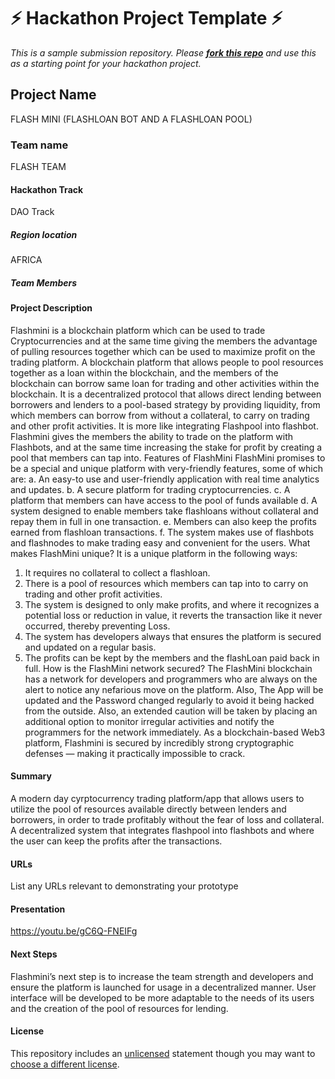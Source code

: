 
# ⚡ Hackathon Project Template ⚡
_This is a sample submission repository.
Please [__fork this repo__](https://help.github.com/articles/fork-a-repo/) and use this as a starting point for your hackathon project._

## Project Name

FLASH MINI (FLASHLOAN BOT AND A FLASHLOAN POOL)

### Team name

FLASH TEAM

#### Hackathon Track

DAO Track

##### Region location

AFRICA

##### Team Members


#### Project Description
Flashmini is a blockchain platform which can be used to trade Cryptocurrencies and at the same time giving the members the advantage of pulling resources together which can be used to maximize profit on the trading platform.
A blockchain platform that allows people to pool resources together as a loan within the blockchain, and the members of the blockchain can borrow same loan for trading and other activities within the blockchain. It is a decentralized protocol that allows direct lending between borrowers and lenders to a pool-based strategy by providing liquidity, from which members can borrow from without a collateral, to carry on trading and other profit activities. 
It is more like integrating Flashpool into flashbot. Flashmini gives the members the ability to trade on the platform with Flashbots, and at the same time increasing the stake for profit by creating a pool that members can tap into.
Features of FlashMini
FlashMini promises to be a special and unique platform with very-friendly features, some of which are:
a.	An easy-to use and user-friendly application with real time analytics and updates.
b.	A secure platform for trading cryptocurrencies.
c.	A platform that members can have access to the pool of funds available
d.	A system designed to enable members take flashloans without collateral and repay them in full in one transaction.
e.	Members can also keep the profits earned from flashloan transactions.
f.	The system makes use of flashbots and flashnodes to make trading easy and convenient for the users.
What makes FlashMini unique?
It is a unique platform in the following ways:
1.	It requires no collateral to collect a flashloan.
2.	There is a pool of resources which members can tap into to carry on trading and other profit activities.
3.	The system is designed to only make profits, and where it recognizes a potential loss or reduction in value, it reverts the transaction like it never occurred, thereby preventing Loss.
4.	The system has developers always that ensures the platform is secured and updated on a regular basis.
5.	The profits can be kept by the members and the flashLoan paid back in full.
How is the FlashMini network secured?
The FlashMini blockchain has a network for developers and programmers who are always on the alert  to notice any nefarious move on the platform. Also, The App will be updated and the Password changed regularly to avoid it being hacked from the outside. Also, an extended caution will be taken by placing an additional option to monitor irregular activities and notify the programmers for the network immediately.
As a blockchain-based Web3 platform, Flashmini is secured by incredibly strong cryptographic defenses — making it practically impossible to crack.


#### Summary
A modern day cyrptocurrency trading platform/app that allows users to utilize the pool of resources available directly between lenders and borrowers, in order to trade profitably without the fear of loss and collateral. A decentralized system that integrates flashpool into flashbots and where the user can keep the profits after the transactions.

#### URLs
List any URLs relevant to demonstrating your prototype

#### Presentation
https://youtu.be/gC6Q-FNEIFg

#### Next Steps
Flashmini’s next step is to increase the team strength and developers and ensure the platform is launched for usage in a decentralized manner. User interface will be developed to be more adaptable to the needs of its users and the creation of the pool of resources for lending.

#### License
This repository includes an [unlicensed](http://unlicense.org/) statement though you may want to [choose a different license](https://choosealicense.com/).
